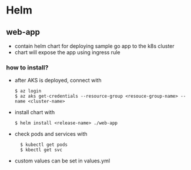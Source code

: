 # Helm

## web-app

 - contain helm chart for deploying sample go app to the k8s cluster
 - chart will expose the app using ingress rule
 
 ### how to install?
   - after AKS is deployed, connect with
              
         $ az login
         $ az aks get-credentials --resource-group <resouce-group-name> --name <cluster-name>
       
       
   -  install chart with
   
          $ helm install <release-name> ./web-app
          
   - check pods and services with
   
           $ kubectl get pods
           $ kbectl get svc
         
         
  - custom values can be set in values.yml   
